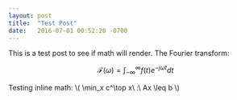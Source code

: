 ```yaml
---
layout: post
title:  "Test Post"
date:   2016-07-01 00:52:20 -0700
---
```

This is a test post to see if math will render. The Fourier transform:

$$\mathcal{F}(\omega) = \int_{-\infty}^\infty f(t) e^{-j \omega t} dt$$

Testing inline math: \\( \min_x c^\top x\ :\ Ax \leq b \\)
